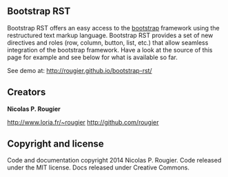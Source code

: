 ## Bootstrap RST

Bootstrap RST offers an easy access to the [bootstrap](http://getbootstrap.com)
framework using the restructured text markup language. Bootstrap RST provides a
set of new directives and roles (row, column, button, list, etc.) that allow
seamless integration of the bootstrap framework. Have a look at the source of
this page for example and see below for what is available so far.

See demo at: http://rougier.github.io/bootstrap-rst/

## Creators

**Nicolas P. Rougier**

http://www.loria.fr/~rougier
http://github.com/rougier

## Copyright and license

Code and documentation copyright 2014 Nicolas P. Rougier.
Code released under the MIT license. Docs released under Creative Commons.
